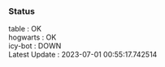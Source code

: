 ### Status


table : OK  
hogwarts : OK  
icy-bot : DOWN  
Latest Update : 2023-07-01 00:55:17.742514
